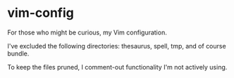 vim-config
==========

For those who might be curious, my Vim configuration.

I've excluded the following directories: thesaurus, spell, tmp, and of course bundle.

To keep the files pruned, I comment-out functionality I'm not actively using.

